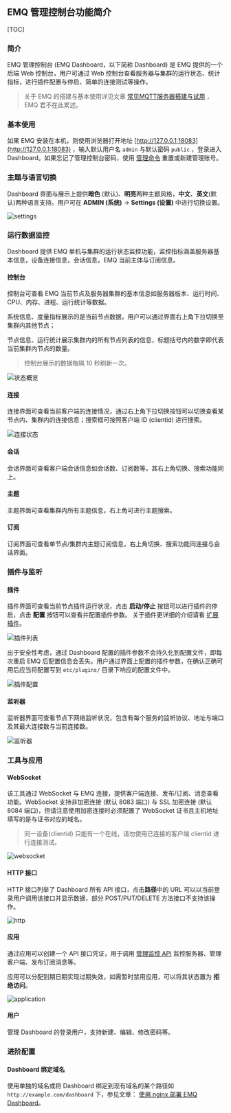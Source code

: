 EMQ 管理控制台功能简介
---
[TOC]
### 简介

EMQ 管理控制台 (EMQ Dashboard，以下简称 Dashboard) 是 EMQ 提供的一个后端 Web 控制台，用户可通过 Web 控制台查看服务器与集群的运行状态、统计指标，进行插件配置与停启、简单的连接测试等操作。

> 关于 EMQ 的搭建与基本使用详见文章 [常见MQTT服务器搭建与试用](https://www.jianshu.com/p/e5cf0c1fd55c) ，EMQ 君不在此累述。



### 基本使用

如果 EMQ 安装在本机，则使用浏览器打开地址 [http://127.0.0.1:18083](http://127.0.0.1:18083) ，输入默认用户名 `admin` 与默认密码 `public` ，登录进入 Dashboard。如果忘记了管理控制台密码，使用 [管理命令](http://emqtt.com/docs/v2/commands.html#admins) 重置或新建管理账号。




### 主题与语言切换

Dashboard 界面与展示上提供**暗色** (默认)、**明亮**两种主题风格，**中文**、**英文**(默认)两种语言支持。用户可在 **ADMIN (系统)** -> **Settings (设置)** 中进行切换设置。

![settings](_images/setting.png)

### 运行数据监控

Dashboard 提供 EMQ 单机与集群的运行状态监控功能，监控指标涵盖服务器基本信息，设备连接信息，会话信息，EMQ 当前主体与订阅信息。

#### 控制台

控制台可查看 EMQ 当前节点及服务器集群的基本信息如服务器版本、运行时间、CPU、内存、进程、运行统计等数据。

系统信息、度量指标展示的是当前节点数据，用户可以通过界面右上角下拉切换至集群内其他节点；

节点信息、运行统计展示集群内的所有节点列表的信息，标题括号内的数字即代表当前集群内节点的数量。

> 控制台展示的数据每隔 10 秒刷新一次。

![状态概览](./_images/overview.png)


#### 连接

连接界面可查看当前客户端的连接情况，通过右上角下拉切换按钮可以切换查看某节点内、集群内的连接信息；搜索框可按照客户端 ID (clientid) 进行搜索。

![连接状态](./_images/connect.png)


#### 会话

会话界面可查看客户端会话信息如会话数、订阅数等，其右上角切换、搜索功能同上。


#### 主题

主题界面可查看集群内所有主题信息，右上角可进行主题搜索。


#### 订阅

订阅界面可查看单节点/集群内主题订阅信息，右上角切换、搜索功能同连接与会话界面。



### 插件与监听

#### 插件

插件界面可查看当前节点插件运行状况，点击 **启动/停止** 按钮可以进行插件的停启，点击 **配置** 按钮可以查看并配置插件参数。 关于插件更详细的介绍请看 [扩展插件](http://emqtt.com/docs/v2/plugins.html)。

![插件列表](./_images/plugin.png)

出于安全性考虑，通过 Dashboard 配置的插件参数不会持久化到配置文件，即每次重启 EMQ 后配置信息会丢失。用户通过界面上配置的插件参数，在确认正确可用后应当将配置写到 `etc/plugins/` 目录下响应的配置文件中。 

![插件配置](./_images/plugin_details.png)



#### 监听器

监听器界面可查看节点下网络监听状况，包含有每个服务的监听协议、地址与端口及其最大连接数与当前连接数。

![监听器](_images/listeners.png)



### 工具与应用

#### WebSocket 

该工具通过 WebSocket 与 EMQ 连接，提供客户端连接、发布/订阅、消息查看功能。WebSocket 支持非加密连接 (默认 8083 端口) 与 SSL 加密连接 (默认 8084 端口)，但请注意使用加密连接时必须配置了 WebSocket 证书且主机地址填写的是与证书对应的域名。

> 同一设备(clientid) 只能有一个在线，请勿使用已连接的客户端 clientid 进行连接测试。

![websocket](_images/websocket.png)


#### HTTP 接口

HTTP 接口列举了 Dashboard 所有 API 接口，点击**路径**中的 URL 可以以当前登录用户调用该接口并显示数据，部分 POST/PUT/DELETE 方法接口不支持该操作。


![http](_images/http.png)


#### 应用

通过应用可以创建一个 API 接口凭证，用于调用 [管理监控 API](http://emqtt.com/docs/v2/rest.html) 监控服务器、管理客户端、发布订阅消息等。

应用可以分配到期日期实现过期失效，如需暂时禁用应用，可以将其状态置为 **拒绝访问**。

![application](_images/application.png)

#### 用户

管理 Dashboard 的登录用户，支持新建、编辑、修改密码等。


### 进阶配置

#### Dashboard 绑定域名

使用单独的域名或将 Dashboard 绑定到现有域名的某个路径如 `http://example.com/dashboard` 下，参见文章： [使用 nginx 部署 EMQ Dashboard](https://github.com/emqx/emqx-tutorial-cn/blob/master/nginx-emq-dashboard.md)。

